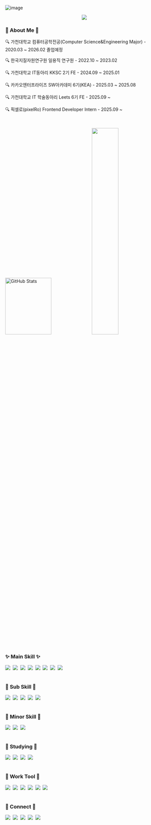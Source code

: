 ![image](https://github.com/user-attachments/assets/c12796aa-323e-4331-964a-42effb681f45)<!--타이틀 부분-->
<div align="center">
  <img src="https://capsule-render.vercel.app/api?type=venom&color=989898&height=300&section=header&text=KyeongJoon's&#160;GitHub&fontSize=80&fontColor=147bb7" />
</div>

<!--내용 부분-->
<h3 align="left">📌 About Me 📌 </h3>
<p align="left">🔍 가천대학교 컴퓨터공학전공(Computer Science&Engineering Major) - 2020.03 ~ 2026.02 졸업예정 </p>
<p align="left">🔍 한국지질자원연구원 일용직 연구원 - 2022.10 ~ 2023.02 </p>
<p align="left">🔍 가천대학교 IT동아리 KKSC 2기 FE - 2024.09 ~ 2025.01</p>
<p align="left">🔍 카카오엔터프라이즈 SW아카데미 6기(KEA) - 2025.03 ~ 2025.08 </p>
<p align="left">🔍 가천대학교 IT 학술동아리 Leets 6기 FE - 2025.09 ~ </p>
<p align="left">🔍 픽셀로(pixelRo) Frontend Developer Intern - 2025.09 ~ </p>
<!--<p align="center">🔍 프론트엔드 개발자(Front-End Developer)</p>-->

<br>

<p align="left">
    <!--<img src="https://github-readme-stats-roan-theta-16.vercel.app/api?username=KyeongJooni&show_icons=true&include_all_commits=true&theme=algolia&hide_border=true&hide=contribs" width="54%" height="181px" alt="KyeongJoon's github stats" />-->
  <img src="https://github-readme-stats.vercel.app/api?username=KyeongJooni&show_icons=true&include_all_commits=true&theme=algolia&hide_border=true&hide=contribs" width="54%" height="180px" alt="GitHub Stats"/>
  <img src="http://mazassumnida.wtf/api/v2/generate_badge?boj=rudwns0224" width="41%"/>
  <!--<img src="https://github-readme-stats.vercel.app/api/top-langs/?username=KyeongJooni&layout=compact&theme=algolia&hide_border=true" width="36%" height="180px" alt="Top Langs"/>-->
</p>

<br>
<br>

<h3 align="left">✨ Main Skill ✨</h3>
<div align="left">
  <img src="https://img.shields.io/badge/JAVASCRIPT-F7DF1E.svg?style=for-the-badge&logo=javascript&logoColor=white" />&nbsp
  <img src="https://img.shields.io/badge/React-20232A?style=for-the-badge&logo=react&logoColor=61DAFB" />&nbsp
  <img src="https://img.shields.io/badge/vite-%23646CFF.svg?style=for-the-badge&logo=vite&logoColor=white" />&nbsp
  <img src="https://img.shields.io/badge/TypeScript-007ACC?style=for-the-badge&logo=typescript&logoColor=white" />&nbsp
  <img src="https://img.shields.io/badge/-React%20Query-FF4154?style=for-the-badge&logo=react%20query&logoColor=white" />&nbsp
  <img src="https://img.shields.io/badge/Next-black?style=for-the-badge&logo=next.js&logoColor=white" />&nbsp
  <img src="https://img.shields.io/badge/styled--components-DB7093?style=for-the-badge&logo=styled-components&logoColor=white" />&nbsp
  <img src="https://img.shields.io/badge/Zustand-18181B?style=for-the-badge&logo=zustand&logoColor=white" />
</div>
<br>

<h3 align="left">💫 Sub Skill 💫</h3>
<div align="left">
  <img src="https://img.shields.io/badge/HTML5-E34F26.svg?style=for-the-badge&logo=html5&logoColor=white" />&nbsp
  <img src="https://img.shields.io/badge/Dart-DC322F?style=for-the-badge&logo=dart&logoColor=white" />&nbsp
  <img src="https://img.shields.io/badge/Flutter-02569B?style=for-the-badge&logo=styled-components&logoColor=white" />&nbsp
  <img src="https://img.shields.io/badge/React%20Hook%20Form-%23EC5990.svg?style=for-the-badge&logo=reacthookform&logoColor=white" />&nbsp
  <img src="https://img.shields.io/badge/zod-%233068b7.svg?style=for-the-badge&logo=zod&logoColor=white" />
</div>
<br>

<h3 align="left">💫 Minor Skill 💫</h3>
<div align="left">
  <img src="https://img.shields.io/badge/Node.js-43853D?style=for-the-badge&logo=node.js&logoColor=white" />&nbsp
  <img src="https://img.shields.io/badge/mysql-4479A1.svg?style=for-the-badge&logo=mysql&logoColor=white" />&nbsp
  <img src="https://img.shields.io/badge/ejs-%23B4CA65.svg?style=for-the-badge&logo=ejs&logoColor=black" />&nbsp
</div>
<br>

<h3 align="left">📖 Studying 📖</h3>
<div align="left">
  <!--<img src="https://img.shields.io/badge/vuejs-%2335495e.svg?style=for-the-badge&logo=vuedotjs&logoColor=%234FC08D" />&nbsp-->
  <img src="https://img.shields.io/badge/tailwindcss-%2338B2AC.svg?style=for-the-badge&logo=tailwind-css&logoColor=white" />&nbsp
  <img src="https://img.shields.io/badge/redux-%23593d88.svg?style=for-the-badge&logo=redux&logoColor=white" />&nbsp
  <img src="https://img.shields.io/badge/-Storybook-FF4785?style=for-the-badge&logo=storybook&logoColor=white" />&nbsp
  <img src="https://img.shields.io/badge/unity-%23000000.svg?style=for-the-badge&logo=unity&logoColor=white" />
  <!--<img src="https://img.shields.io/badge/unrealengine-%23313131.svg?style=for-the-badge&logo=unrealengine&logoColor=white" />&nbsp-->
</div>
<br>

<h3 align="left">💼 Work Tool 💼</h3>
<div align="left">
  <img src="https://img.shields.io/badge/github-%23121011.svg?style=for-the-badge&logo=github&logoColor=white" />&nbsp
  <img src="https://img.shields.io/badge/jira-%230A0FFF.svg?style=for-the-badge&logo=jira&logoColor=white" />&nbsp
  <img src="https://img.shields.io/badge/Slack-4A154B?style=for-the-badge&logo=slack&logoColor=white" />&nbsp
  <img src="https://img.shields.io/badge/confluence-%23172BF4.svg?style=for-the-badge&logo=confluence&logoColor=white" />&nbsp
  <img src="https://img.shields.io/badge/figma-F24E1E.svg?style=for-the-badge&logo=figma&logoColor=white" />&nbsp
  <img src="https://img.shields.io/badge/Notion-%23000000.svg?style=for-the-badge&logo=notion&logoColor=white" />
</div>
<br>

<!--<h3 align="left">💳 CERTIFICATE 💳</h3>
<div align="left">
</div>

<br>-->

<h3 align="left">📮 Connect 📮</h3>
<div align="left">
  <a href="https://instagram.com/l_k_joon/">
    <img src="https://img.shields.io/badge/Instagram-%23E4405F.svg?style=for-the-badge&logo=Instagram&logoColor=white"/></a>&nbsp
  <a href="mailto:rudwns0224@naver.com">
    <img src="https://img.shields.io/badge/Naver-03C75A?style=for-the-badge&logo=gmail&logoColor=white"/></a>&nbsp
  <a href="https://kyeongjooni.notion.site/portfolio">
    <img src="https://img.shields.io/badge/Portfolio-000000?style=for-the-badge&logo=notion&logoColor=white"/></a>&nbsp
  <a href="https://www.linkedin.com/in/kyeongjooni">
    <img src="https://img.shields.io/badge/linkedin-%230077B5.svg?style=for-the-badge&logo=linkedin&logoColor=white"/></a>&nbsp
  <!--<a href="mailto:rudwns0224@gachon.ac.kr">
    <img src="https://img.shields.io/badge/Gmail-D14836?style=for-the-badge&logo=gmail&logoColor=white"/></a>&nbsp-->
  <a href="https://rudwns0224.tistory.com/">
    <img src="https://img.shields.io/badge/Tistory-FF5A00?style=for-the-badge&logo=tistory&logoColor=white"></a>
</div>

